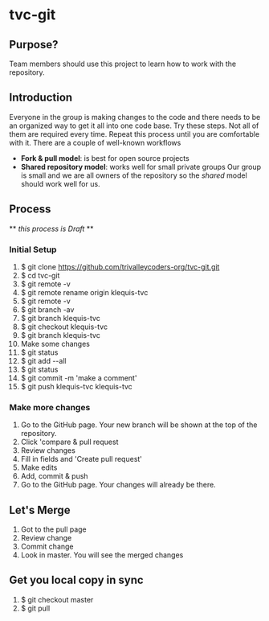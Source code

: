 # tvc-git
## Purpose?
Team members should use this project to learn how to work with the repository.
## Introduction
Everyone in the group is making changes to the code and there needs to be an organized way to get it all into one code base.
Try these steps. Not all of them are required every time. Repeat this process until you are comfortable with it.
There are a couple of well-known workflows
- **Fork & pull model**: is best for open source projects
- **Shared repository model**: works well for small private groups
Our group is small and we are all owners of the repository so the _shared_ model should work well for us.

## Process
** _this process is Draft_ **
### Initial Setup
1. $ git clone  https://github.com/trivalleycoders-org/tvc-git.git
2. $ cd tvc-git
3. $ git remote -v
4. $ git remote rename origin klequis-tvc
5. $ git remote -v
6. $ git branch -av
7. $ git branch klequis-tvc
8. $ git checkout klequis-tvc
9. $ git branch klequis-tvc
10. Make some changes
11. $ git status
12. $ git add --all
13. $ git status
14. $ git commit -m 'make a comment'
15. $ git push klequis-tvc klequis-tvc


### Make more changes
1. Go to the GitHub page. Your new branch will be shown at the top of the repository.
2. Click 'compare & pull request
3. Review changes
4. Fill in fields and 'Create pull request'
5. Make edits
7. Add, commit & push
8. Go to the GitHub page. Your changes will already be there.

## Let's Merge
1. Got to the pull page
2. Review change
3. Commit change
4. Look in master. You will see the merged changes

## Get you local copy in sync
1. $ git checkout master
2. $ git pull
